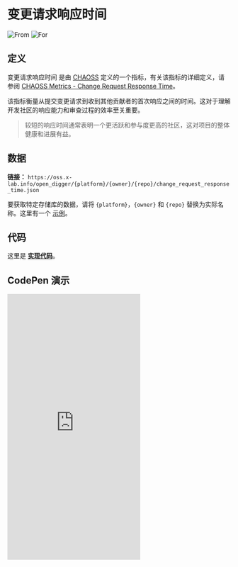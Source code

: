 # 变更请求响应时间

![From](https://img.shields.io/badge/来自-CHAOSS-blue) ![For](https://img.shields.io/badge/用于-仓库-blue)

## 定义

变更请求响应时间 是由 [CHAOSS](https://chaoss.community) 定义的一个指标，有关该指标的详细定义，请参阅 [CHAOSS Metrics - Change Request Response Time](https://chaoss.community/kb/metric-issue-response-time/)。

该指标衡量从提交变更请求到收到其他贡献者的首次响应之间的时间。这对于理解开发社区的响应能力和审查过程的效率至关重要。

> 较短的响应时间通常表明一个更活跃和参与度更高的社区，这对项目的整体健康和进展有益。

## 数据

**链接：** `https://oss.x-lab.info/open_digger/{platform}/{owner}/{repo}/change_request_response_time.json`

要获取特定存储库的数据，请将 `{platform}`，`{owner}` 和 `{repo}` 替换为实际名称。这里有一个 [示例](https://oss.x-lab.info/open_digger/github/X-lab2017/open-digger/change_request_response_time.json)。

## 代码

这里是 [**实现代码**](https://github.com/X-lab2017/open-digger/blob/master/src/metrics/chaoss.ts#L415)。

## CodePen 演示

<iframe height="600" scrolling="no" title="OpenDigger - [CHAOSS] Time Duration Related Metrics" src="https://codepen.io/frank-zsy/embed/VwBqwaP?default-tab=js%2Cresult&editable=true" frameborder="no" loading="lazy" allowtransparency="true" allowfullscreen="true">
  See the Pen <a href="https://codepen.io/frank-zsy/pen/VwBqwaP">
  OpenDigger - [CHAOSS] Time Duration Related Metrics</a> by Frank Zhao (<a href="https://codepen.io/frank-zsy">@frank-zsy</a>)
  on <a href="https://codepen.io">CodePen</a>.
</iframe>